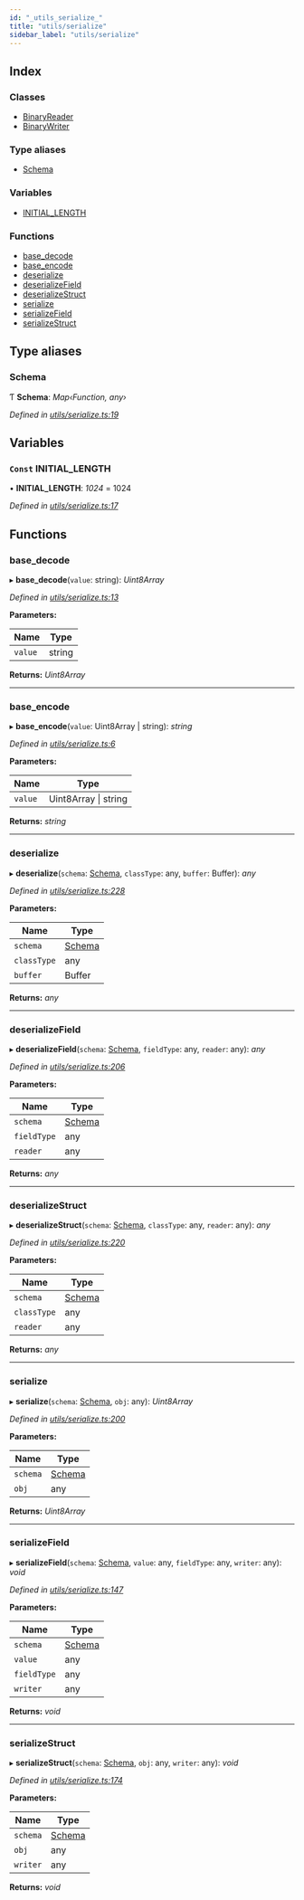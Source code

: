 ```yaml
---
id: "_utils_serialize_"
title: "utils/serialize"
sidebar_label: "utils/serialize"
---
```


## Index

### Classes

* [BinaryReader](../classes/_utils_serialize_.binaryreader.md)
* [BinaryWriter](../classes/_utils_serialize_.binarywriter.md)

### Type aliases

* [Schema](_utils_serialize_.md#schema)

### Variables

* [INITIAL_LENGTH](_utils_serialize_.md#const-initial_length)

### Functions

* [base_decode](_utils_serialize_.md#base_decode)
* [base_encode](_utils_serialize_.md#base_encode)
* [deserialize](_utils_serialize_.md#deserialize)
* [deserializeField](_utils_serialize_.md#deserializefield)
* [deserializeStruct](_utils_serialize_.md#deserializestruct)
* [serialize](_utils_serialize_.md#serialize)
* [serializeField](_utils_serialize_.md#serializefield)
* [serializeStruct](_utils_serialize_.md#serializestruct)

## Type aliases

###  Schema

Ƭ **Schema**: *Map‹Function, any›*

*Defined in [utils/serialize.ts:19](https://github.com/nearprotocol/nearlib/blob/5640fe9/src.ts/utils/serialize.ts#L19)*

## Variables

### `Const` INITIAL_LENGTH

• **INITIAL_LENGTH**: *1024* = 1024

*Defined in [utils/serialize.ts:17](https://github.com/nearprotocol/nearlib/blob/5640fe9/src.ts/utils/serialize.ts#L17)*

## Functions

###  base_decode

▸ **base_decode**(`value`: string): *Uint8Array*

*Defined in [utils/serialize.ts:13](https://github.com/nearprotocol/nearlib/blob/5640fe9/src.ts/utils/serialize.ts#L13)*

**Parameters:**

Name | Type |
------ | ------ |
`value` | string |

**Returns:** *Uint8Array*

___

###  base_encode

▸ **base_encode**(`value`: Uint8Array | string): *string*

*Defined in [utils/serialize.ts:6](https://github.com/nearprotocol/nearlib/blob/5640fe9/src.ts/utils/serialize.ts#L6)*

**Parameters:**

Name | Type |
------ | ------ |
`value` | Uint8Array &#124; string |

**Returns:** *string*

___

###  deserialize

▸ **deserialize**(`schema`: [Schema](_utils_serialize_.md#schema), `classType`: any, `buffer`: Buffer): *any*

*Defined in [utils/serialize.ts:228](https://github.com/nearprotocol/nearlib/blob/5640fe9/src.ts/utils/serialize.ts#L228)*

**Parameters:**

Name | Type |
------ | ------ |
`schema` | [Schema](_utils_serialize_.md#schema) |
`classType` | any |
`buffer` | Buffer |

**Returns:** *any*

___

###  deserializeField

▸ **deserializeField**(`schema`: [Schema](_utils_serialize_.md#schema), `fieldType`: any, `reader`: any): *any*

*Defined in [utils/serialize.ts:206](https://github.com/nearprotocol/nearlib/blob/5640fe9/src.ts/utils/serialize.ts#L206)*

**Parameters:**

Name | Type |
------ | ------ |
`schema` | [Schema](_utils_serialize_.md#schema) |
`fieldType` | any |
`reader` | any |

**Returns:** *any*

___

###  deserializeStruct

▸ **deserializeStruct**(`schema`: [Schema](_utils_serialize_.md#schema), `classType`: any, `reader`: any): *any*

*Defined in [utils/serialize.ts:220](https://github.com/nearprotocol/nearlib/blob/5640fe9/src.ts/utils/serialize.ts#L220)*

**Parameters:**

Name | Type |
------ | ------ |
`schema` | [Schema](_utils_serialize_.md#schema) |
`classType` | any |
`reader` | any |

**Returns:** *any*

___

###  serialize

▸ **serialize**(`schema`: [Schema](_utils_serialize_.md#schema), `obj`: any): *Uint8Array*

*Defined in [utils/serialize.ts:200](https://github.com/nearprotocol/nearlib/blob/5640fe9/src.ts/utils/serialize.ts#L200)*

**Parameters:**

Name | Type |
------ | ------ |
`schema` | [Schema](_utils_serialize_.md#schema) |
`obj` | any |

**Returns:** *Uint8Array*

___

###  serializeField

▸ **serializeField**(`schema`: [Schema](_utils_serialize_.md#schema), `value`: any, `fieldType`: any, `writer`: any): *void*

*Defined in [utils/serialize.ts:147](https://github.com/nearprotocol/nearlib/blob/5640fe9/src.ts/utils/serialize.ts#L147)*

**Parameters:**

Name | Type |
------ | ------ |
`schema` | [Schema](_utils_serialize_.md#schema) |
`value` | any |
`fieldType` | any |
`writer` | any |

**Returns:** *void*

___

###  serializeStruct

▸ **serializeStruct**(`schema`: [Schema](_utils_serialize_.md#schema), `obj`: any, `writer`: any): *void*

*Defined in [utils/serialize.ts:174](https://github.com/nearprotocol/nearlib/blob/5640fe9/src.ts/utils/serialize.ts#L174)*

**Parameters:**

Name | Type |
------ | ------ |
`schema` | [Schema](_utils_serialize_.md#schema) |
`obj` | any |
`writer` | any |

**Returns:** *void*
